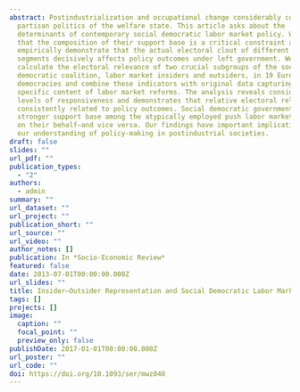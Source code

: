 ```yaml
---
abstract: Postindustrialization and occupational change considerably complicate
  partisan politics of the welfare state. This article asks about the
  determinants of contemporary social democratic labor market policy. We argue
  that the composition of their support base is a critical constraint and
  empirically demonstrate that the actual electoral clout of different voter
  segments decisively affects policy outcomes under left government. We
  calculate the electoral relevance of two crucial subgroups of the social
  democratic coalition, labor market insiders and outsiders, in 19 European
  democracies and combine these indicators with original data capturing the
  specific content of labor market reforms. The analysis reveals considerable
  levels of responsiveness and demonstrates that relative electoral relevance is
  consistently related to policy outcomes. Social democratic governments with a
  stronger support base among the atypically employed push labor market reforms
  on their behalf—and vice versa. Our findings have important implications for
  our understanding of policy-making in postindustrial societies.
draft: false
slides: ""
url_pdf: ""
publication_types:
  - "2"
authors:
  - admin
summary: ""
url_dataset: ""
url_project: ""
publication_short: ""
url_source: ""
url_video: ""
author_notes: []
publication: In *Socio-Economic Review*
featured: false
date: 2013-07-01T00:00:00.000Z
url_slides: ""
title: Insider–Outsider Representation and Social Democratic Labor Market Policy
tags: []
projects: []
image:
  caption: ""
  focal_point: ""
  preview_only: false
publishDate: 2017-01-01T00:00:00.000Z
url_poster: ""
url_code: ""
doi: https://doi.org/10.1093/ser/mwz040
---
```

